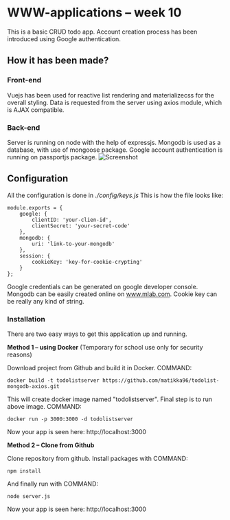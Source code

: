 # WWW-applications – week 10

This is a basic CRUD todo app. Account creation process has been introduced using Google authentication. 

## How it has been made?
### Front-end
Vuejs has been used for reactive list rendering and materializecss for the overall styling. Data is requested from the server using axios module, which is AJAX compatible.

### Back-end
Server is running on node with the help of expressjs. Mongodb is used as a database, with use of mongoose package. Google account authentication is running on passportjs package.
![Screenshot](https://github.com/matikka96/todolist-vko10/blob/master/screenshot.png?raw=true)

## Configuration
All the configuration is done in *./config/keys.js* This is how the file looks like:
```
module.exports = {
	google: {
		clientID: 'your-clien-id',
		clientSecret: 'your-secret-code'
	},
	mongodb: {
		uri: 'link-to-your-mongodb'
	},
	session: {
		cookieKey: 'key-for-cookie-crypting'
	}
};
```
Google credentials can be generated on google developer console.
Mongodb can be easily created online on www.mlab.com.
Cookie key can be really any kind of string.

### Installation

There are two easy ways to get this application up and running. 

**Method 1 – using Docker** (Temporary for school use only for security reasons)

Download project from Github and build it in Docker. 
COMMAND: 
```
docker build -t todolistserver https://github.com/matikka96/todolist-mongodb-axios.git
```
This will create docker image named "todolistserver".
Final step is to run above image. 
COMMAND: 
```
docker run -p 3000:3000 -d todolistserver
```
Now your app is seen here: http://localhost:3000

**Method 2 – Clone from Github**

Clone repository from github. Install packages with 
COMMAND:
```
npm install
```
And finally run with 
COMMAND:
```
node server.js
```
Now your app is seen here: http://localhost:3000
